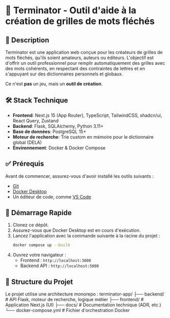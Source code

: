 # 🧩 Terminator - Outil d'aide à la création de grilles de mots fléchés

## 📝 Description

Terminator est une application web conçue pour les créateurs de grilles de mots fléchés, qu'ils soient amateurs, auteurs ou éditeurs. L'objectif est d'offrir un outil professionnel pour remplir automatiquement des grilles avec des mots cohérents, en respectant des contraintes de lettres et en s'appuyant sur des dictionnaires personnels et globaux.

Ce n'est **pas** un jeu, mais un **outil de création**.

## 🛠️ Stack Technique

* **Frontend**: Next.js 15 (App Router), TypeScript, TailwindCSS, shadcn/ui, React Query, Zustand
* **Backend**: Flask, SQLAlchemy, Python 3.11+
* **Base de données**: PostgreSQL 15+
* **Moteur de recherche**: Trie custom en mémoire pour le dictionnaire global (DELA)
* **Environnement**: Docker & Docker Compose

## ✅ Prérequis

Avant de commencer, assurez-vous d'avoir installé les outils suivants :

* [Git](https://git-scm.com/downloads)
* [Docker Desktop](https://www.docker.com/products/docker-desktop/)
* Un éditeur de code, comme [VS Code](https://code.visualstudio.com/)

## 🚀 Démarrage Rapide

1.  Clonez ce dépôt.
2.  Assurez-vous que Docker Desktop est en cours d'exécution.
3.  Lancez l'application avec la commande suivante à la racine du projet :
    ```bash
    docker compose up --build
    ```
4.  Ouvrez votre navigateur :
    * Frontend : `http://localhost:3000`
    * Backend API : `http://localhost:5000`

## 📂 Structure du Projet

Le projet utilise une architecture monorepo :
terminator-app/
├── backend/        # API Flask, moteur de recherche, logique métier
├── frontend/       # Application Next.js (UI)
├── docs/           # Documentation technique (ADR, etc.)
└── docker-compose.yml # Fichier d'orchestration Docker

